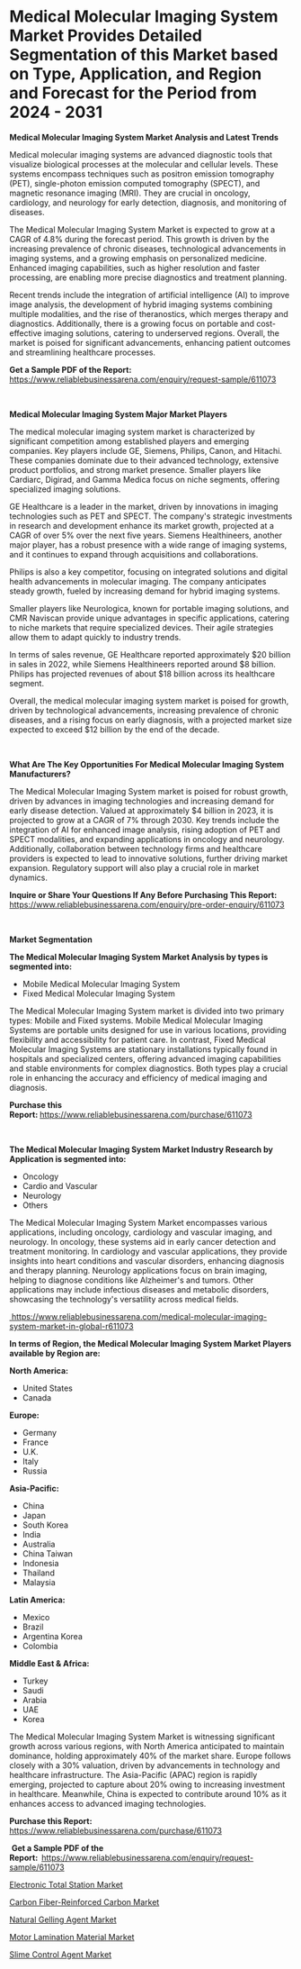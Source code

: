 <p><h1>Medical Molecular Imaging System Market Provides Detailed Segmentation of this Market based on Type, Application, and Region and Forecast for the Period from 2024 - 2031</h1></p><p><strong>Medical Molecular Imaging System Market Analysis and Latest Trends</strong></p>
<p><p>Medical molecular imaging systems are advanced diagnostic tools that visualize biological processes at the molecular and cellular levels. These systems encompass techniques such as positron emission tomography (PET), single-photon emission computed tomography (SPECT), and magnetic resonance imaging (MRI). They are crucial in oncology, cardiology, and neurology for early detection, diagnosis, and monitoring of diseases.</p><p>The Medical Molecular Imaging System Market is expected to grow at a CAGR of 4.8% during the forecast period. This growth is driven by the increasing prevalence of chronic diseases, technological advancements in imaging systems, and a growing emphasis on personalized medicine. Enhanced imaging capabilities, such as higher resolution and faster processing, are enabling more precise diagnostics and treatment planning.</p><p>Recent trends include the integration of artificial intelligence (AI) to improve image analysis, the development of hybrid imaging systems combining multiple modalities, and the rise of theranostics, which merges therapy and diagnostics. Additionally, there is a growing focus on portable and cost-effective imaging solutions, catering to underserved regions. Overall, the market is poised for significant advancements, enhancing patient outcomes and streamlining healthcare processes.</p></p>
<p><strong>Get a Sample PDF of the Report:&nbsp;</strong> <a href="https://www.reliablebusinessarena.com/enquiry/request-sample/611073?utm_campaign=1294&utm_medium=2&utm_source=Github&utm_content=ia&utm_term=29092024&utm_id=medical-molecular-imaging-system">https://www.reliablebusinessarena.com/enquiry/request-sample/611073</a></p>
<p>&nbsp;</p>
<p><strong>Medical Molecular Imaging System Major Market Players</strong></p>
<p><p>The medical molecular imaging system market is characterized by significant competition among established players and emerging companies. Key players include GE, Siemens, Philips, Canon, and Hitachi. These companies dominate due to their advanced technology, extensive product portfolios, and strong market presence. Smaller players like Cardiarc, Digirad, and Gamma Medica focus on niche segments, offering specialized imaging solutions.</p><p>GE Healthcare is a leader in the market, driven by innovations in imaging technologies such as PET and SPECT. The company's strategic investments in research and development enhance its market growth, projected at a CAGR of over 5% over the next five years. Siemens Healthineers, another major player, has a robust presence with a wide range of imaging systems, and it continues to expand through acquisitions and collaborations.</p><p>Philips is also a key competitor, focusing on integrated solutions and digital health advancements in molecular imaging. The company anticipates steady growth, fueled by increasing demand for hybrid imaging systems.</p><p>Smaller players like Neurologica, known for portable imaging solutions, and CMR Naviscan provide unique advantages in specific applications, catering to niche markets that require specialized devices. Their agile strategies allow them to adapt quickly to industry trends.</p><p>In terms of sales revenue, GE Healthcare reported approximately $20 billion in sales in 2022, while Siemens Healthineers reported around $8 billion. Philips has projected revenues of about $18 billion across its healthcare segment.</p><p>Overall, the medical molecular imaging system market is poised for growth, driven by technological advancements, increasing prevalence of chronic diseases, and a rising focus on early diagnosis, with a projected market size expected to exceed $12 billion by the end of the decade.</p></p>
<p>&nbsp;</p>
<p><strong>What Are The Key Opportunities For Medical Molecular Imaging System Manufacturers?</strong></p>
<p><p>The Medical Molecular Imaging System market is poised for robust growth, driven by advances in imaging technologies and increasing demand for early disease detection. Valued at approximately $4 billion in 2023, it is projected to grow at a CAGR of 7% through 2030. Key trends include the integration of AI for enhanced image analysis, rising adoption of PET and SPECT modalities, and expanding applications in oncology and neurology. Additionally, collaboration between technology firms and healthcare providers is expected to lead to innovative solutions, further driving market expansion. Regulatory support will also play a crucial role in market dynamics.</p></p>
<p><strong>Inquire or Share Your Questions If Any Before Purchasing This Report:</strong> <a href="https://www.reliablebusinessarena.com/enquiry/pre-order-enquiry/611073?utm_campaign=1294&utm_medium=2&utm_source=Github&utm_content=ia&utm_term=29092024&utm_id=medical-molecular-imaging-system">https://www.reliablebusinessarena.com/enquiry/pre-order-enquiry/611073</a></p>
<p>&nbsp;</p>
<p><strong>Market Segmentation</strong></p>
<p><strong>The Medical Molecular Imaging System Market Analysis by types is segmented into:</strong></p>
<p><ul><li>Mobile Medical Molecular Imaging System</li><li>Fixed Medical Molecular Imaging System</li></ul></p>
<p><p>The Medical Molecular Imaging System market is divided into two primary types: Mobile and Fixed systems. Mobile Medical Molecular Imaging Systems are portable units designed for use in various locations, providing flexibility and accessibility for patient care. In contrast, Fixed Medical Molecular Imaging Systems are stationary installations typically found in hospitals and specialized centers, offering advanced imaging capabilities and stable environments for complex diagnostics. Both types play a crucial role in enhancing the accuracy and efficiency of medical imaging and diagnosis.</p></p>
<p><strong>Purchase this Report:&nbsp;</strong><a href="https://www.reliablebusinessarena.com/purchase/611073?utm_campaign=1294&utm_medium=2&utm_source=Github&utm_content=ia&utm_term=29092024&utm_id=medical-molecular-imaging-system">https://www.reliablebusinessarena.com/purchase/611073</a></p>
<p>&nbsp;</p>
<p><strong>The Medical Molecular Imaging System Market Industry Research by Application is segmented into:</strong></p>
<p><ul><li>Oncology</li><li>Cardio and Vascular</li><li>Neurology</li><li>Others</li></ul></p>
<p><p>The Medical Molecular Imaging System Market encompasses various applications, including oncology, cardiology and vascular imaging, and neurology. In oncology, these systems aid in early cancer detection and treatment monitoring. In cardiology and vascular applications, they provide insights into heart conditions and vascular disorders, enhancing diagnosis and therapy planning. Neurology applications focus on brain imaging, helping to diagnose conditions like Alzheimer's and tumors. Other applications may include infectious diseases and metabolic disorders, showcasing the technology's versatility across medical fields.</p></p>
<p><a href="https://www.reliablebusinessarena.com/medical-molecular-imaging-system-market-in-global-r611073?utm_campaign=1294&utm_medium=2&utm_source=Github&utm_content=ia&utm_term=29092024&utm_id=medical-molecular-imaging-system">&nbsp;https://www.reliablebusinessarena.com/medical-molecular-imaging-system-market-in-global-r611073</a></p>
<p><strong>In terms of Region, the Medical Molecular Imaging System Market Players available by Region are:</strong></p>
<p>
    <p> <strong> North America: </strong>
        <ul>
            <li>United States</li>
            <li>Canada</li>
        </ul>
        </p> 
    <p> <strong> Europe: </strong>
        <ul>
            <li>Germany</li>
            <li>France</li>
            <li>U.K.</li>
            <li>Italy</li>
            <li>Russia</li>
        </ul>
        </p> 
    <p> <strong> Asia-Pacific: </strong>
        <ul>
            <li>China</li>
            <li>Japan</li>
            <li>South Korea</li>
            <li>India</li>
            <li>Australia</li>
            <li>China Taiwan</li>
            <li>Indonesia</li>
            <li>Thailand</li>
            <li>Malaysia</li>
        </ul>
        </p> 
    <p> <strong> Latin America: </strong>
        <ul>
            <li>Mexico</li>
            <li>Brazil</li>
            <li>Argentina Korea</li>
            <li>Colombia</li>
        </ul>
        </p> 
    <p> <strong> Middle East & Africa: </strong>
        <ul>
            <li>Turkey</li>
            <li>Saudi</li>
            <li>Arabia</li>
            <li>UAE</li>
            <li>Korea</li>
        </ul>
    </p>
    </p>
<p><p>The Medical Molecular Imaging System Market is witnessing significant growth across various regions, with North America anticipated to maintain dominance, holding approximately 40% of the market share. Europe follows closely with a 30% valuation, driven by advancements in technology and healthcare infrastructure. The Asia-Pacific (APAC) region is rapidly emerging, projected to capture about 20% owing to increasing investment in healthcare. Meanwhile, China is expected to contribute around 10% as it enhances access to advanced imaging technologies.</p></p>
<p><strong>Purchase this Report: </strong><a href="https://www.reliablebusinessarena.com/purchase/611073?utm_campaign=1294&utm_medium=2&utm_source=Github&utm_content=ia&utm_term=29092024&utm_id=medical-molecular-imaging-system">https://www.reliablebusinessarena.com/purchase/611073</a></p>
<p>&nbsp;<strong>Get a Sample PDF of the Report:&nbsp;&nbsp;</strong><a href="https://www.reliablebusinessarena.com/enquiry/request-sample/611073?utm_campaign=1294&utm_medium=2&utm_source=Github&utm_content=ia&utm_term=29092024&utm_id=medical-molecular-imaging-system">https://www.reliablebusinessarena.com/enquiry/request-sample/611073</a></p>
<p><strong></strong></p>
<p><p><a href="https://issuu.com/reportprime-2/docs/electronic-total-station-market-siz_233314248f4f8c?utm_campaign=1294&utm_medium=2&utm_source=Github&utm_content=ia&utm_term=29092024&utm_id=medical-molecular-imaging-system">Electronic Total Station Market</a></p><p><a href="https://github.com/marloy8/Market-Research-Report-List-6/blob/main/carbon-fiber-reinforced-carbon-market.md?utm_campaign=1294&utm_medium=2&utm_source=Github&utm_content=ia&utm_term=29092024&utm_id=medical-molecular-imaging-system">Carbon Fiber-Reinforced Carbon Market</a></p><p><a href="https://www.linkedin.com/pulse/natural-gelling-agent-market-investigation-industry-evolution-ekp4c?utm_campaign=1294&utm_medium=2&utm_source=Github&utm_content=ia&utm_term=29092024&utm_id=medical-molecular-imaging-system">Natural Gelling Agent Market</a></p><p><a href="https://www.linkedin.com/pulse/future-trajectory-motor-lamination-material-market-emerging-53m6c?utm_campaign=1294&utm_medium=2&utm_source=Github&utm_content=ia&utm_term=29092024&utm_id=medical-molecular-imaging-system">Motor Lamination Material Market</a></p><p><a href="https://issuu.com/reportprime-2/docs/slime-control-agent-market-size-203_d594c2c82afe3f?utm_campaign=1294&utm_medium=2&utm_source=Github&utm_content=ia&utm_term=29092024&utm_id=medical-molecular-imaging-system">Slime Control Agent Market</a></p></p>